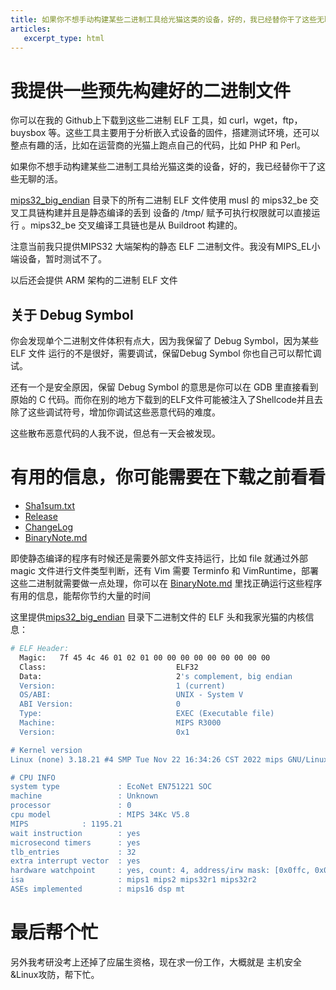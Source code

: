 ```yaml
---
title: 如果你不想手动构建某些二进制工具给光猫这类的设备，好的，我已经替你干了这些无聊的活
articles:
   excerpt_type: html
---
```

# 我提供一些预先构建好的二进制文件

你可以在我的 Github上下载到这些二进制 ELF 工具，如 curl，wget，ftp，buysbox 等。这些工具主要用于分析嵌入式设备的固件，搭建测试环境，还可以整点有趣的活，比如在运营商的光猫上跑点自己的代码，比如 PHP 和 Perl。

如果你不想手动构建某些二进制工具给光猫这类的设备，好的，我已经替你干了这些无聊的活。
<!--more-->

[mips32_big_endian](https://github.com/ihexon/BinaryHub/tree/main/mips32_big_endian) 目录下的所有二进制 ELF 文件使用 musl 的 mips32_be 交叉工具链构建并且是静态编译的丢到 设备的 /tmp/ 赋予可执行权限就可以直接运行 。mips32_be 交叉编译工具链也是从 Buildroot 构建的。

注意当前我只提供MIPS32 大端架构的静态 ELF 二进制文件。我没有MIPS_EL小端设备，暂时测试不了。

以后还会提供 ARM 架构的二进制 ELF 文件

## 关于 Debug Symbol

你会发现单个二进制文件体积有点大，因为我保留了 Debug Symbol，因为某些 ELF 文件 运行的不是很好，需要调试，保留Debug Symbol 你也自己可以帮忙调试。

还有一个是安全原因，保留 Debug Symbol 的意思是你可以在 GDB 里直接看到原始的 C 代码。而你在别的地方下载到的ELF文件可能被注入了Shellcode并且去除了这些调试符号，增加你调试这些恶意代码的难度。

这些散布恶意代码的人我不说，但总有一天会被发现。

# 有用的信息，你可能需要在下载之前看看

- [Sha1sum.txt](https://raw.githubusercontent.com/ihexon/BinaryHub/main/mips32_big_endian/sha1sum.txt)
- [Release](https://raw.githubusercontent.com/ihexon/BinaryHub/main/mips32_big_endian/Release)
- [ChangeLog](https://github.com/ihexon/BinaryHub/blame/main/mips32_big_endian/ChangeLog)
- [BinaryNote.md](https://github.com/ihexon/BinaryHub/blob/main/mips32_big_endian/BinaryNote.md)

即使静态编译的程序有时候还是需要外部文件支持运行，比如 file 就通过外部 magic 文件进行文件类型判断，还有 Vim 需要 Terminfo 和 VimRuntime，部署这些二进制就需要做一点处理，你可以在 [BinaryNote.md](https://github.com/ihexon/BinaryHub/blob/main/mips32_big_endian/BinaryNote.md) 里找正确运行这些程序有用的信息，能帮你节约大量的时间

这里提供[mips32_big_endian](https://github.com/ihexon/BinaryHub/tree/main/mips32_big_endian) 目录下二进制文件的 ELF 头和我家光猫的内核信息：

```bash
# ELF Header:
  Magic:   7f 45 4c 46 01 02 01 00 00 00 00 00 00 00 00 00
  Class:                             ELF32
  Data:                              2's complement, big endian
  Version:                           1 (current)
  OS/ABI:                            UNIX - System V
  ABI Version:                       0
  Type:                              EXEC (Executable file)
  Machine:                           MIPS R3000
  Version:                           0x1

# Kernel version
Linux (none) 3.18.21 #4 SMP Tue Nov 22 16:34:26 CST 2022 mips GNU/Linux

# CPU INFO
system type             : EcoNet EN751221 SOC
machine                 : Unknown
processor               : 0
cpu model               : MIPS 34Kc V5.8
MIPS            : 1195.21
wait instruction        : yes
microsecond timers      : yes
tlb_entries             : 32
extra interrupt vector  : yes
hardware watchpoint     : yes, count: 4, address/irw mask: [0x0ffc, 0x0ffc, 0x0ffb, 0x0ffb]
isa                     : mips1 mips2 mips32r1 mips32r2
ASEs implemented        : mips16 dsp mt
```

# 最后帮个忙

另外我考研没考上还掉了应届生资格，现在求一份工作，大概就是 主机安全&Linux攻防，帮下忙。
